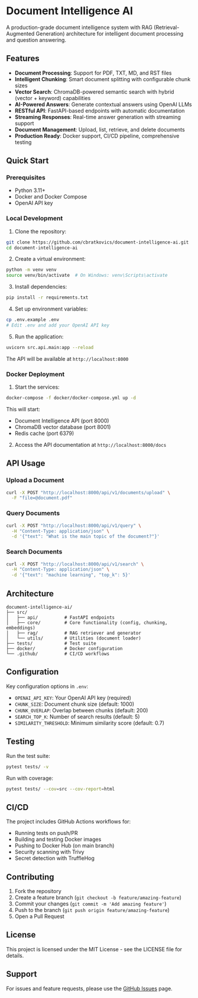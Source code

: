 # Document Intelligence AI

A production-grade document intelligence system with RAG (Retrieval-Augmented Generation) architecture for intelligent document processing and question answering.

## Features

- **Document Processing**: Support for PDF, TXT, MD, and RST files
- **Intelligent Chunking**: Smart document splitting with configurable chunk sizes
- **Vector Search**: ChromaDB-powered semantic search with hybrid (vector + keyword) capabilities
- **AI-Powered Answers**: Generate contextual answers using OpenAI LLMs
- **RESTful API**: FastAPI-based endpoints with automatic documentation
- **Streaming Responses**: Real-time answer generation with streaming support
- **Document Management**: Upload, list, retrieve, and delete documents
- **Production Ready**: Docker support, CI/CD pipeline, comprehensive testing

## Quick Start

### Prerequisites

- Python 3.11+
- Docker and Docker Compose
- OpenAI API key

### Local Development

1. Clone the repository:
```bash
git clone https://github.com/cbratkovics/document-intelligence-ai.git
cd document-intelligence-ai
```

2. Create a virtual environment:
```bash
python -m venv venv
source venv/bin/activate  # On Windows: venv\Scripts\activate
```

3. Install dependencies:
```bash
pip install -r requirements.txt
```

4. Set up environment variables:
```bash
cp .env.example .env
# Edit .env and add your OpenAI API key
```

5. Run the application:
```bash
uvicorn src.api.main:app --reload
```

The API will be available at `http://localhost:8000`

### Docker Deployment

1. Start the services:
```bash
docker-compose -f docker/docker-compose.yml up -d
```

This will start:
- Document Intelligence API (port 8000)
- ChromaDB vector database (port 8001)
- Redis cache (port 6379)

2. Access the API documentation at `http://localhost:8000/docs`

## API Usage

### Upload a Document

```bash
curl -X POST "http://localhost:8000/api/v1/documents/upload" \
  -F "file=@document.pdf"
```

### Query Documents

```bash
curl -X POST "http://localhost:8000/api/v1/query" \
  -H "Content-Type: application/json" \
  -d '{"text": "What is the main topic of the document?"}'
```

### Search Documents

```bash
curl -X POST "http://localhost:8000/api/v1/search" \
  -H "Content-Type: application/json" \
  -d '{"text": "machine learning", "top_k": 5}'
```

## Architecture

```
document-intelligence-ai/
├── src/
│   ├── api/          # FastAPI endpoints
│   ├── core/         # Core functionality (config, chunking, embeddings)
│   ├── rag/          # RAG retriever and generator
│   └── utils/        # Utilities (document loader)
├── tests/            # Test suite
├── docker/           # Docker configuration
└── .github/          # CI/CD workflows
```

## Configuration

Key configuration options in `.env`:

- `OPENAI_API_KEY`: Your OpenAI API key (required)
- `CHUNK_SIZE`: Document chunk size (default: 1000)
- `CHUNK_OVERLAP`: Overlap between chunks (default: 200)
- `SEARCH_TOP_K`: Number of search results (default: 5)
- `SIMILARITY_THRESHOLD`: Minimum similarity score (default: 0.7)

## Testing

Run the test suite:

```bash
pytest tests/ -v
```

Run with coverage:

```bash
pytest tests/ --cov=src --cov-report=html
```

## CI/CD

The project includes GitHub Actions workflows for:
- Running tests on push/PR
- Building and testing Docker images
- Pushing to Docker Hub (on main branch)
- Security scanning with Trivy
- Secret detection with TruffleHog

## Contributing

1. Fork the repository
2. Create a feature branch (`git checkout -b feature/amazing-feature`)
3. Commit your changes (`git commit -m 'Add amazing feature'`)
4. Push to the branch (`git push origin feature/amazing-feature`)
5. Open a Pull Request

## License

This project is licensed under the MIT License - see the LICENSE file for details.

## Support

For issues and feature requests, please use the [GitHub Issues](https://github.com/cbratkovics/document-intelligence-ai/issues) page.